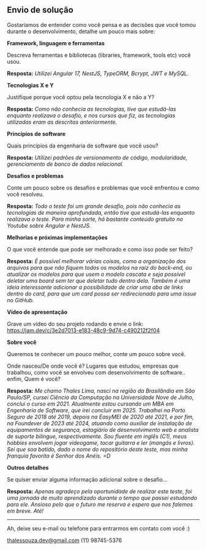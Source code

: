 ## Envio de solução

Gostariamos de entender como você pensa e as decisões que você tomou durante o desenvolvimento, detalhe um pouco mais sobre:

**Framework, linguagem e ferramentas**

Descreva ferramentas e bibliotecas (libraries, framework, tools etc) você usou.

**Resposta:** *Utilizei Angular 17, NestJS, TypeORM, Bcrypt, JWT e MySQL.*

**Tecnologias X e Y**

Justifique porque você optou pela tecnologia X e não a Y?

**Resposta:** *Como não conhecia as tecnologias, tive que estudá-las enquanto realizava o desafio, e nos cursos que fiz, as tecnologias utilizadas eram as descritas anteriormente.*

**Princípios de software**

Quais princípios da engenharia de software que você usou?

**Resposta:** *Utilizei padrões de versionamento de código, modularidade, gerenciamento de banco de dados relacional.*

**Desafios e problemas**

Conte um pouco sobre os desafios e problemas que você enfrentou e como você resolveu.

**Resposta:** *Todo o teste foi um grande desafio, pois não conhecia as tecnologias de maneira aprofundada, então tive que estudá-las enquanto realizava o teste. Para minha sorte, há bastante conteúdo gratuito no Youtube sobre Angular e NestJS.*

**Melhorias e próximas implementações**

O que você entende que pode ser melhorado e como isso pode ser feito?

**Resposta:** *É possível melhorar várias coisas, como a organização dos arquivos para que não fiquem todos os modelos na raiz do back-end, ou atualizar os modelos para que usem o modelo cascata e seja possível deletar uma board sem ter que deletar tudo dentro dela. Também é uma ideia interessante adicionar a possibilidade de criar uma aba de links dentro do card, para que um card possa ser redirecionado para uma issue no GitHub.*

**Vídeo de apresentação**

Grave um vídeo do seu projeto rodando e envie o link:
https://jam.dev/c/3e2d7013-e183-48c9-9d74-c490212f2f04

**Sobre você**

Queremos te conhecer um pouco melhor, conte um pouco sobre você.

Onde nasceu/De onde você é? Lugares que estudou, empresas que trabalhou, como você se envolveu com desenvolvimento de software.. enfim, Quem é você?

**Resposta:** *Me chamo Thales Lima, nasci na região da Brasilândia em São Paulo/SP, cursei Ciência da Computação na Universidade Nove de Julho, conclui o curso em 2021. Atualmente estou cursando um MBA em Engenharia de Software, que irei concluir em 2025. Trabalhei na Porto Seguro de 2018 até 2019, depois na EasyMEI de 2020 até 2021, e por fim, na Foundever de 2023 até 2024, atuando como auxiliar de instalação de equipamentos de segurança, estagiário de desenvolvimento web e analista de suporte bilíngue, respectivamente. Sou fluente em inglês (C1), meus hobbies envolvem jogar videogame, tocar guitarra e ler (mangás e livros). Sei que soa batido, dado o nome do repositório deste teste, mas minha franquia favorita é Senhor dos Anéis. =D*

**Outros detalhes**

Se quiser enviar alguma informação adicional sobre o desafio...

**Resposta:** *Apenas agradeço pela oportunidade de realizar este teste, foi uma jornada de muito aprendizado durante o tempo que passei estudando para ele. Ansioso pelo que o futuro me reserva e espero que nos falemos em breve. Até!*

---

Ah, deixe seu e-mail ou telefone para entrarmos em contato com você :) 

thalessouza.dev@gmail.com
(11) 98745-5376